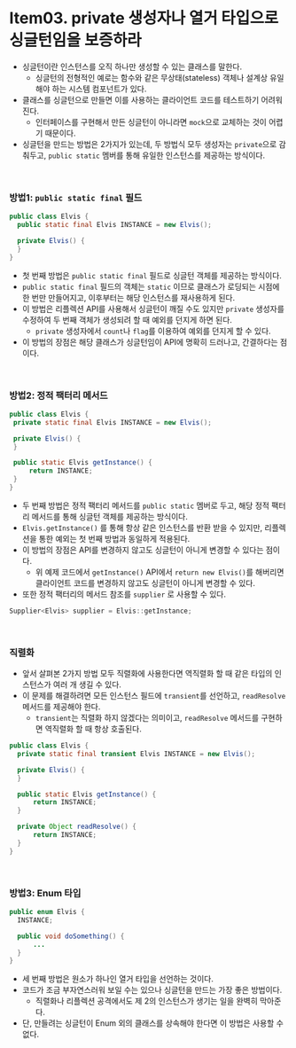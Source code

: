 # Item03. private 생성자나 열거 타입으로 싱글턴임을 보증하라
- 싱글턴이란 인스턴스를 오직 하나만 생성할 수 있는 클래스를 말한다.
  - 싱글턴의 전형적인 예로는 함수와 같은 무상태(stateless) 객체나 설계상 유일해야 하는 시스템 컴포넌트가 있다.
- 클래스를 싱글턴으로 만들면 이를 사용하는 클라이언트 코드를 테스트하기 어려워진다.
  - 인터페이스를 구현해서 만든 싱글턴이 아니라면 `mock`으로 교체하는 것이 어렵기 때문이다.
- 싱글턴을 만드는 방법은 2가지가 있는데, 두 방법식 모두 생성자는 `private`으로 감춰두고, `public static` 멤버를 통해 유일한 인스턴스를 제공하는 방식이다.
<br>

### 방법1: `public static final` 필드
```java
public class Elvis {
  public static final Elvis INSTANCE = new Elvis();

  private Elvis() {
  }
}
```
- 첫 번째 방법은 `public static final` 필드로 싱글턴 객체를 제공하는 방식이다.
- `public static final` 필드의 객체는 `static` 이므로 클래스가 로딩되는 시점에 한 번만 만들어지고, 이후부터는 해당 인스턴스를 재사용하게 된다.
- 이 방법은 리플렉션 API를 사용해서 싱글턴이 깨질 수도 있지만 `private` 생성자를 수정하여 두 번째 객체가 생성되려 할 때 예외를 던지게 하면 된다.
  - `private` 생성자에서 `count`나 `flag`를 이용하여 예외를 던지게 할 수 있다.
- 이 방법의 장점은 해당 클래스가 싱글턴임이 API에 명확히 드러나고, 간결하다는 점이다.
 <br>
 
 ### 방법2: 정적 팩터리 메서드
 ```java
 public class Elvis {
  private static final Elvis INSTANCE = new Elvis();

  private Elvis() {
  }

  public static Elvis getInstance() {
      return INSTANCE;
  }
}
 ```
- 두 번째 방법은 정적 팩터리 메서드를 `public static` 멤버로 두고, 해당 정적 팩터리 메서드를 통해 싱글턴 객체를 제공하는 방식이다.
- `Elvis.getInstance()` 를 통해 항상 같은 인스턴스를 반환 받을 수 있지만, 리플렉션을 통한 예외는 첫 번째 방법과 동일하게 적용된다.
- 이 방법의 장점은 API를 변경하지 않고도 싱글턴이 아니게 변경할 수 있다는 점이다.
  - 위 예제 코드에서 `getInstance()` API에서 `return new Elvis()`를 해버리면 클라이언트 코드를 변경하지 않고도 싱글턴이 아니게 변경할 수 있다.
- 또한 정적 팩터리의 메서드 참조를 `supplier` 로 사용할 수 있다.
```java
Supplier<Elvis> supplier = Elvis::getInstance;
```
<br> 

### 직렬화
- 앞서 살펴본 2가지 방법 모두 직렬화에 사용한다면 역직렬화 할 때 같은 타입의 인스턴스가 여러 개 생길 수 있다.
- 이 문제를 해결하려면 모든 인스턴스 필드에 `transient`를 선언하고, `readResolve` 메서드를 제공해야 한다.
  - `transient`는 직렬화 하지 않겠다는 의미이고, `readResolve` 메서드를 구현하면 역직렬화 할 때 항상 호출된다.
```java
public class Elvis {
  private static final transient Elvis INSTANCE = new Elvis();

  private Elvis() {
  }

  public static Elvis getInstance() {
      return INSTANCE;
  }

  private Object readResolve() {
      return INSTANCE;
  }
}
```
<br>

### 방법3: Enum 타입
```java
public enum Elvis {
  INSTANCE;

  public void doSomething() {
      ...
  }
}
```
- 세 번째 방법은 원소가 하나인 열거 타입을 선언하는 것이다.
- 코드가 조금 부자연스러워 보일 수는 있으나 싱글턴을 만드는 가장 좋은 방법이다.
  - 직렬화나 리플렉션 공격에서도 제 2의 인스턴스가 생기는 일을 완벽히 막아준다.
- 단, 만들려는 싱글턴이 Enum 외의 클래스를 상속해야 한다면 이 방법은 사용할 수 없다.
